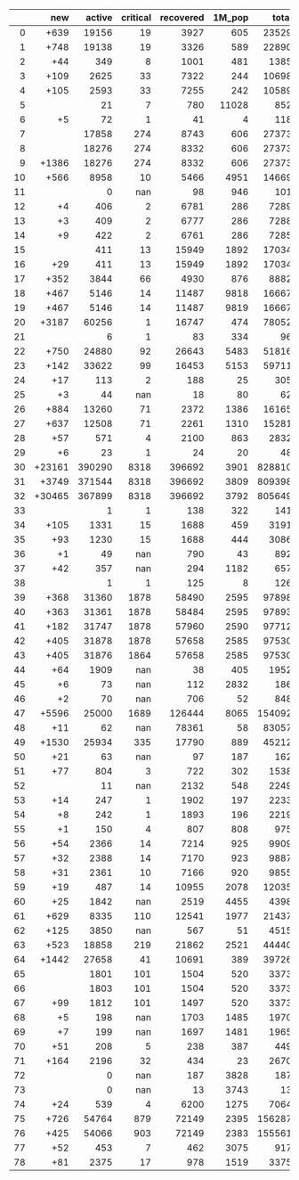 |    |    new |   active |   critical |   recovered |   1M_pop |   total |
|---:|-------:|---------:|-----------:|------------:|---------:|--------:|
|  0 |   +639 |    19156 |         19 |        3927 |      605 |   23529 |
|  1 |   +748 |    19138 |         19 |        3326 |      589 |   22890 |
|  2 |    +44 |      349 |          8 |        1001 |      481 |    1385 |
|  3 |   +109 |     2625 |         33 |        7322 |      244 |   10698 |
|  4 |   +105 |     2593 |         33 |        7255 |      242 |   10589 |
|  5 |        |       21 |          7 |         780 |    11028 |     852 |
|  6 |     +5 |       72 |          1 |          41 |        4 |     118 |
|  7 |        |    17858 |        274 |        8743 |      606 |   27373 |
|  8 |        |    18276 |        274 |        8332 |      606 |   27373 |
|  9 |  +1386 |    18276 |        274 |        8332 |      606 |   27373 |
| 10 |   +566 |     8958 |         10 |        5466 |     4951 |   14669 |
| 11 |        |        0 |        nan |          98 |      946 |     101 |
| 12 |     +4 |      406 |          2 |        6781 |      286 |    7289 |
| 13 |     +3 |      409 |          2 |        6777 |      286 |    7288 |
| 14 |     +9 |      422 |          2 |        6761 |      286 |    7285 |
| 15 |        |      411 |         13 |       15949 |     1892 |   17034 |
| 16 |    +29 |      411 |         13 |       15949 |     1892 |   17034 |
| 17 |   +352 |     3844 |         66 |        4930 |      876 |    8882 |
| 18 |   +467 |     5146 |         14 |       11487 |     9818 |   16667 |
| 19 |   +467 |     5146 |         14 |       11487 |     9819 |   16667 |
| 20 |  +3187 |    60256 |          1 |       16747 |      474 |   78052 |
| 21 |        |        6 |          1 |          83 |      334 |      96 |
| 22 |   +750 |    24880 |         92 |       26643 |     5483 |   51816 |
| 23 |   +142 |    33622 |         99 |       16453 |     5153 |   59711 |
| 24 |    +17 |      113 |          2 |         188 |       25 |     305 |
| 25 |     +3 |       44 |        nan |          18 |       80 |      62 |
| 26 |   +884 |    13260 |         71 |        2372 |     1386 |   16165 |
| 27 |   +637 |    12508 |         71 |        2261 |     1310 |   15281 |
| 28 |    +57 |      571 |          4 |        2100 |      863 |    2832 |
| 29 |     +6 |       23 |          1 |          24 |       20 |      48 |
| 30 | +23161 |   390290 |       8318 |      396692 |     3901 |  828810 |
| 31 |  +3749 |   371544 |       8318 |      396692 |     3809 |  809398 |
| 32 | +30465 |   367899 |       8318 |      396692 |     3792 |  805649 |
| 33 |        |        1 |          1 |         138 |      322 |     141 |
| 34 |   +105 |     1331 |         15 |        1688 |      459 |    3191 |
| 35 |    +93 |     1230 |         15 |        1688 |      444 |    3086 |
| 36 |     +1 |       49 |        nan |         790 |       43 |     892 |
| 37 |    +42 |      357 |        nan |         294 |     1182 |     657 |
| 38 |        |        1 |          1 |         125 |        8 |     126 |
| 39 |   +368 |    31360 |       1878 |       58490 |     2595 |   97898 |
| 40 |   +363 |    31361 |       1878 |       58484 |     2595 |   97893 |
| 41 |   +182 |    31747 |       1878 |       57960 |     2590 |   97712 |
| 42 |   +405 |    31878 |       1878 |       57658 |     2585 |   97530 |
| 43 |   +405 |    31876 |       1864 |       57658 |     2585 |   97530 |
| 44 |    +64 |     1909 |        nan |          38 |      405 |    1952 |
| 45 |     +6 |       73 |        nan |         112 |     2832 |     186 |
| 46 |     +2 |       70 |        nan |         706 |       52 |     848 |
| 47 |  +5596 |    25000 |       1689 |      126444 |     8065 |  154092 |
| 48 |    +11 |       62 |        nan |       78361 |       58 |   83057 |
| 49 |  +1530 |    25934 |        335 |       17790 |      889 |   45212 |
| 50 |    +21 |       63 |        nan |          97 |      187 |     162 |
| 51 |    +77 |      804 |          3 |         722 |      302 |    1538 |
| 52 |        |       11 |        nan |        2132 |      548 |    2249 |
| 53 |    +14 |      247 |          1 |        1902 |      197 |    2233 |
| 54 |     +8 |      242 |          1 |        1893 |      196 |    2219 |
| 55 |     +1 |      150 |          4 |         807 |      808 |     975 |
| 56 |    +54 |     2366 |         14 |        7214 |      925 |    9909 |
| 57 |    +32 |     2388 |         14 |        7170 |      923 |    9887 |
| 58 |    +31 |     2361 |         10 |        7166 |      920 |    9855 |
| 59 |    +19 |      487 |         14 |       10955 |     2078 |   12035 |
| 60 |    +25 |     1842 |        nan |        2519 |     4455 |    4398 |
| 61 |   +629 |     8335 |        110 |       12541 |     1977 |   21437 |
| 62 |   +125 |     3850 |        nan |         567 |       51 |    4515 |
| 63 |   +523 |    18858 |        219 |       21862 |     2521 |   44440 |
| 64 |  +1442 |    27658 |         41 |       10691 |      389 |   39726 |
| 65 |        |     1801 |        101 |        1504 |      520 |    3373 |
| 66 |        |     1803 |        101 |        1504 |      520 |    3373 |
| 67 |    +99 |     1812 |        101 |        1497 |      520 |    3373 |
| 68 |     +5 |      198 |        nan |        1703 |     1485 |    1970 |
| 69 |     +7 |      199 |        nan |        1697 |     1481 |    1965 |
| 70 |    +51 |      208 |          5 |         238 |      387 |     449 |
| 71 |   +164 |     2196 |         32 |         434 |       23 |    2670 |
| 72 |        |        0 |        nan |         187 |     3828 |     187 |
| 73 |        |        0 |        nan |          13 |     3743 |      13 |
| 74 |    +24 |      539 |          4 |        6200 |     1275 |    7064 |
| 75 |   +726 |    54764 |        879 |       72149 |     2395 |  156287 |
| 76 |   +425 |    54066 |        903 |       72149 |     2383 |  155561 |
| 77 |    +52 |      453 |          7 |         462 |     3075 |     917 |
| 78 |    +81 |     2375 |         17 |         978 |     1519 |    3375 |